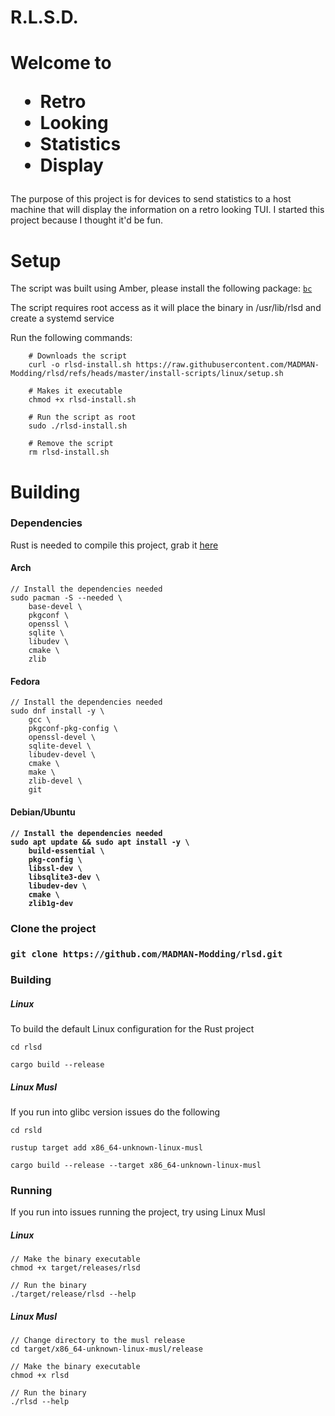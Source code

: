 # R.L.S.D.

<h1>Welcome to
<ul>
<li>Retro</li>
<li>Looking</li>
<li>Statistics</li>
<li>Display</li>
</ul>
</h1>

<p>The purpose of this project is for devices to send statistics to a host machine that will display the information on a retro looking TUI. I started this project because I thought it'd be fun.</p>

# Setup

The script was built using Amber, please install the following package: <a href="https://archlinux.org/packages/extra/x86_64/bc/" target="_blank">`bc`</a>

The script requires root access as it will place the binary in /usr/lib/rlsd and create a systemd service

Run the following commands:

        # Downloads the script
        curl -o rlsd-install.sh https://raw.githubusercontent.com/MADMAN-Modding/rlsd/refs/heads/master/install-scripts/linux/setup.sh
        
        # Makes it executable
        chmod +x rlsd-install.sh

        # Run the script as root
        sudo ./rlsd-install.sh

        # Remove the script
        rm rlsd-install.sh

# Building

<h3>Dependencies</h3>
Rust is needed to compile this project, grab it <a href="https://www.rust-lang.org/tools/install" target="_blank">here</a>

<h4>Arch</h4>

    // Install the dependencies needed
    sudo pacman -S --needed \
        base-devel \
        pkgconf \
        openssl \
        sqlite \
        libudev \
        cmake \
        zlib

<h4>Fedora</h4>

    // Install the dependencies needed
    sudo dnf install -y \
        gcc \
        pkgconf-pkg-config \
        openssl-devel \
        sqlite-devel \
        libudev-devel \
        cmake \
        make \
        zlib-devel \ 
        git

<h4>Debian/Ubuntu<h4>

    // Install the dependencies needed
    sudo apt update && sudo apt install -y \
        build-essential \
        pkg-config \
        libssl-dev \
        libsqlite3-dev \
        libudev-dev \
        cmake \
        zlib1g-dev


<h3>Clone the project<h3>

    git clone https://github.com/MADMAN-Modding/rlsd.git

<h3>Building</h3>

<h5>Linux</h5>
To build the default Linux configuration for the Rust project

    cd rlsd
    
    cargo build --release

<h5>Linux Musl</h5>
If you run into glibc version issues do the following

    cd rsld

    rustup target add x86_64-unknown-linux-musl
    
    cargo build --release --target x86_64-unknown-linux-musl

<h3>Running</h3>

If you run into issues running the project, try using Linux Musl

<h5>Linux</h5>

    // Make the binary executable
    chmod +x target/releases/rlsd

    // Run the binary    
    ./target/release/rlsd --help

<h5>Linux Musl</h5>

    // Change directory to the musl release
    cd target/x86_64-unknown-linux-musl/release    

    // Make the binary executable
    chmod +x rlsd

    // Run the binary
    ./rlsd --help